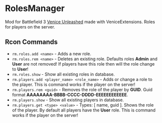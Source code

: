 # RolesManager
Mod for Battlefield 3 [Venice Unleashed](https://veniceunleashed.net/) made with VeniceExtensions. Roles for players on the server.
## Rcon Commands

* `rm.roles.add <name>` - Adds a new role.
* `rm.roles.rem <name>` - Deletes an existing role. Defaults roles **Admin** and **User** are not removed! If players have this role then will the role change to **User**!
* `rm.roles.show` - Show all existing roles in database.
* `rm.players.add <player_name> <role_name>` - Adds or change a role to the player. This is command works if the player on the server!
* `rm.players.rem <guid>` - Removes the role of the player by **GUID**. Guid format **AAAAAAAA-BBBB-CCCC-DDDD-EEEEEEEEEEEE**.
* `rm.players.show` - Show all existing players in database.
* `rm.players.get <type> <value>` - Types: [ name, guid ]. Shows the role of the player. By default all players have the **User** role. This is command works if the player on the server!
